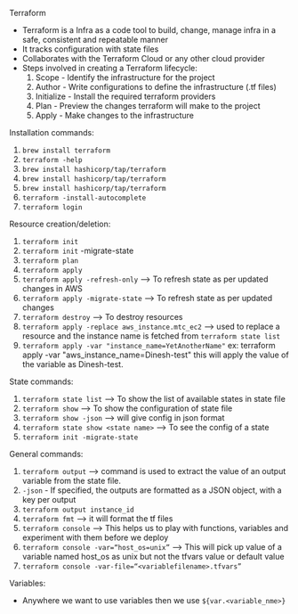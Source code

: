 Terraform

* Terraform is a Infra as a code tool to build, change, manage infra in a safe, consistent and repeatable manner
* It tracks configuration with state files
* Collaborates with the Terraform Cloud or any other cloud provider
* Steps involved in creating a Terraform lifecycle:
  1. Scope - Identify the infrastructure for the project
  2. Author - Write configurations to define the infrastructure (.tf files)
  3. Initialize - Install the required terraform providers
  4. Plan - Preview the changes terraform will make to the project
  5. Apply - Make changes to the infrastructure


Installation commands:
1. `brew install terraform`
2. `terraform -help`
3. `brew install hashicorp/tap/terraform`
4. `brew install hashicorp/tap/terraform`
5. `brew install hashicorp/tap/terraform`
7. `terraform -install-autocomplete`
8. `terraform login`


Resource creation/deletion:
1. `terraform init`
2. `terraform init` -migrate-state
3. `terraform plan`
4. `terraform apply`
5. `terraform apply -refresh-only`  ——> To refresh state as per updated changes in AWS
6. `terraform apply -migrate-state` ——> To refresh state as per updated changes
7.  `terraform destroy` ——> To destroy resources
8. `terraform apply -replace aws_instance.mtc_ec2` —> used to replace a resource and the instance name is fetched from `terraform state list`
9. `terraform apply -var "instance_name=YetAnotherName"` ex: terraform apply -var "aws_instance_name=Dinesh-test" this will apply the value of the variable as Dinesh-test.

State commands:
1. `terraform state list` ——> To show the list of available states in state file
2. `terraform show` ——> To show the configuration of state file
3. `terraform show -json` ——> will give config in json format
4. `terraform state show <state name>` ——> To see the config of a state
5. `terraform init -migrate-state`


General commands:
1. `terraform output` ——> command is used to extract the value of an output variable from the state file.
2. `-json` - If specified, the outputs are formatted as a JSON object, with a key per output
3. `terraform output instance_id`
4. `terraform fmt` ——> it will format the  tf files
5. `terraform console` ——> This helps us to play with functions, variables and experiment with them before we deploy
6. `terraform console -var=“host_os=unix”` ——> This will pick up value of a variable named host_os as unix but not the tfvars value or default value
7. `terraform console -var-file=“<variablefilename>.tfvars”`

Variables:
* Anywhere we want to use variables then we use `${var.<variable_nme>}`


  
 
